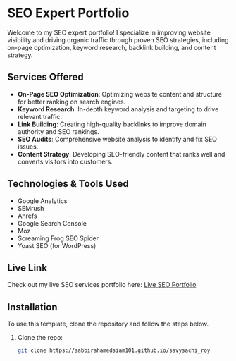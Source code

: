# SEO Expert Portfolio

Welcome to my SEO expert portfolio! I specialize in improving website visibility and driving organic traffic through proven SEO strategies, including on-page optimization, keyword research, backlink building, and content strategy.

## Services Offered

- **On-Page SEO Optimization**: Optimizing website content and structure for better ranking on search engines.
- **Keyword Research**: In-depth keyword analysis and targeting to drive relevant traffic.
- **Link Building**: Creating high-quality backlinks to improve domain authority and SEO rankings.
- **SEO Audits**: Comprehensive website analysis to identify and fix SEO issues.
- **Content Strategy**: Developing SEO-friendly content that ranks well and converts visitors into customers.

## Technologies & Tools Used

- Google Analytics
- SEMrush
- Ahrefs
- Google Search Console
- Moz
- Screaming Frog SEO Spider
- Yoast SEO (for WordPress)

## Live Link

Check out my live SEO services portfolio here: [Live SEO Portfolio](https://your-live-portfolio-link.com)

## Installation

To use this template, clone the repository and follow the steps below.

1. Clone the repo:
   ```bash
   git clone https://sabbirahamedsiam101.github.io/savysachi_roy
   
